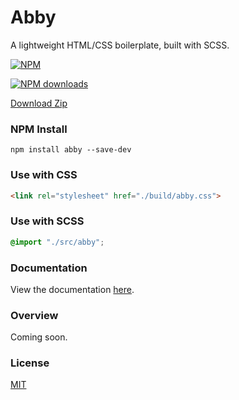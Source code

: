 # Abby
A lightweight HTML/CSS boilerplate, built with SCSS.

[![NPM](https://nodei.co/npm/abby.png?compact=true)](https://npmjs.org/package/abby)

<span class="badge-npmdownloads"><a href="https://npmjs.org/package/badges" title="View this project on NPM"><img src="https://img.shields.io/npm/dm/badges.svg" alt="NPM downloads" /></a></span>

<a href="https://github.com/ArjanJ/abby/archive/master.zip" download>Download Zip</a>

### NPM Install
```
npm install abby --save-dev
```

### Use with CSS
```html
<link rel="stylesheet" href="./build/abby.css">
```

### Use with SCSS
```css
@import "./src/abby";
```

### Documentation
View the documentation [here](http://abby.arjanjassal.me).

### Overview
Coming soon.

### License
[MIT](http://cjpatoilo.mit-license.org/)